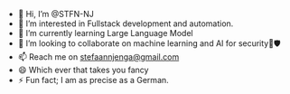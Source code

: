 - 👋 Hi, I’m @STFN-NJ
- 👀 I’m interested in Fullstack development and automation.
- 🌱 I’m currently learning Large Language Model
- 💞️ I’m looking to collaborate on machine learning and AI for security💯🛡️
- 📫 Reach me on stefaannjenga@gmail.com
- 😄 Which ever that takes you fancy
- ⚡ Fun fact; I am as precise as a German.

<!---
STFN-NJ/STFN-NJ is a ✨ special ✨ repository because its `README.md` (this file) appears on your GitHub profile.
You can click the Preview link to take a look at your changes.
--->
